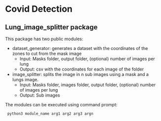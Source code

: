 # Covid Detection

## Lung_image_splitter package

This package has two public modules:
- dataset_generator: generates a dataset with the coordinates of the zones to cut from the mask image
  - Input: Masks folder, output folder, (optional) number of images per lung
  - Output: csv with the coordinates for each image of the folder
- image_splitter: splits the image in n sub images using a mask and a lungs image.
  - Input: Masks folder, images folder, output folder, (optional) number of images per lung
  - Output: Sub images


The modules can be executed using command prompt:

`` python3 module_name arg1 arg2 arg3 argn``
